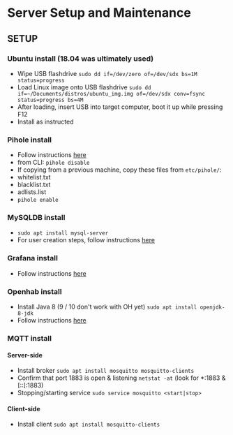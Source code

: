 # Server Setup and Maintenance

## SETUP
 
### Ubuntu install (18.04 was ultimately used)
 - Wipe USB flashdrive
   `sudo dd if=/dev/zero of=/dev/sdx bs=1M status=progress`
 - Load Linux image onto USB flashdrive
    `sudo dd if=~/Documents/distros/ubuntu_img.img of=/dev/sdx conv=fsync status=progress bs=4M`
 - After loading, insert USB into target computer, boot it up while pressing F12
 - Install as instructed
### Pihole install
 - Follow instructions [here](http://www.ubuntuboss.com/how-to-install-pihole-on-ubuntu-18-04/)
 - from CLI: `pihole disable`
 - If copying from a previous machine, copy these files from `etc/pihole/`:
  - whitelist.txt
  - blacklist.txt
  - adlists.list
 - `pihole enable`
### MySQLDB install
 - `sudo apt install mysql-server`
 - For user creation steps, follow instructions [here](https://www.digitalocean.com/community/tutorials/how-to-create-a-new-user-and-grant-permissions-in-mysql)
### Grafana install
 - Follow instructions [here](http://docs.grafana.org/installation/debian/)
### Openhab install
 - Install Java 8 (9 / 10 don't work with OH yet)
    `sudo apt install openjdk-8-jdk`
 - Follow instructions [here](https://www.openhab.org/docs/installation/linux.html)
### MQTT install
#### Server-side
 - Install broker
    `sudo apt install mosquitto mosquitto-clients`
 - Confirm that port 1883 is open & listening
    `netstat -at`
    (look for *:1883 & [::]:1883)
 - Stopping/starting service
    `sudo service mosquitto <start|stop>`
#### Client-side
 - Install client
    `sudo apt install mosquitto-clients`
